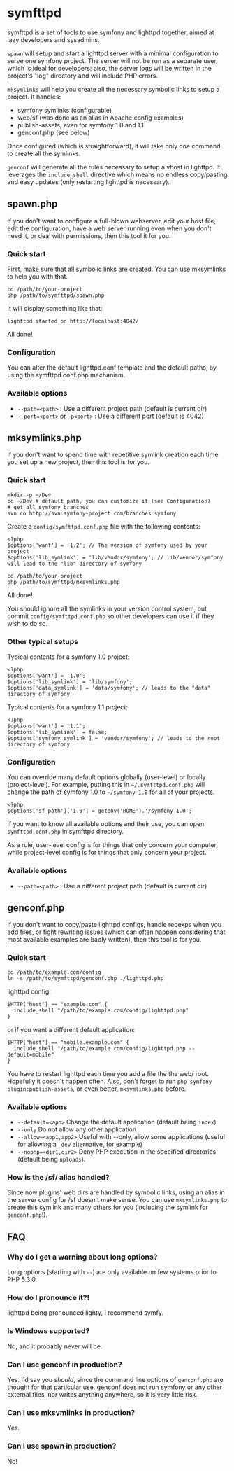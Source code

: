 # symfttpd

symfttpd is a set of tools to use symfony and lighttpd together,
aimed at lazy developers and sysadmins.


`spawn` will setup and start a lighttpd server with a minimal
configuration to serve one symfony project. The server will not be run as
a separate user, which is ideal for developers; also, the server logs
will be written in the project's "log" directory and will include PHP errors.


`mksymlinks` will help you create all the necessary symbolic links
to setup a project. It handles:

 * symfony symlinks (configurable)
 * web/sf (was done as an alias in Apache config examples)
 * publish-assets, even for symfony 1.0 and 1.1
 * genconf.php (see below)

Once configured (which is straightforward), it will take only one command
to create all the symlinks.


`genconf` will generate all the rules necessary to setup a vhost in lighttpd.
It leverages the `include_shell` directive which means no endless
copy/pasting and easy updates (only restarting lighttpd is necessary).



## spawn.php

If you don't want to configure a full-blown webserver, edit your host
file, edit the configuration, have a web server running even when you don't
need it, or deal with permissions, then this tool it for you.


### Quick start

First, make sure that all symbolic links are created.
You can use mksymlinks to help you with that.

    cd /path/to/your-project
    php /path/to/symfttpd/spawn.php

It will display something like that:

    lighttpd started on http://localhost:4042/

All done!


### Configuration

You can alter the default lighttpd.conf template and the default paths,
by using the symfttpd.conf.php mechanism.


### Available options

* `--path=<path>` : Use a different project path (default is current dir)
* `--port=<port>` or `-p<port>` : Use a different port (default is 4042)



## mksymlinks.php

If you don't want to spend time with repetitive symlink creation each time you set up a new project, then this tool is for you.


### Quick start

    mkdir -p ~/Dev
    cd ~/Dev # default path, you can customize it (see Configuration)
    # get all symfony branches
    svn co http://svn.symfony-project.com/branches symfony

Create a `config/symfttpd.conf.php` file with the following contents:

    <?php
    $options['want'] = '1.2'; // The version of symfony used by your project
    $options['lib_symlink'] = 'lib/vendor/symfony'; // lib/vendor/symfony will lead to the "lib" directory of symfony

    cd /path/to/your-project
    php /path/to/symfttpd/mksymlinks.php

All done!

You should ignore all the symlinks in your version control system, but commit `config/symfttpd.conf.php` so other developers can use it if they wish to do so.


### Other typical setups

Typical contents for a symfony 1.0 project:

    <?php
    $options['want'] = '1.0';
    $options['lib_symlink'] = 'lib/symfony';
    $options['data_symlink'] = 'data/symfony'; // leads to the "data" directory of symfony

Typical contents for a symfony 1.1 project:

    <?php
    $options['want'] = '1.1';
    $options['lib_symlink'] = false;
    $options['symfony_symlink'] = 'vendor/symfony'; // leads to the root directory of symfony


### Configuration

You can override many default options globally (user-level)
or locally (project-level).
For example, putting this in `~/.symfttpd.conf.php` will change the path
of symfony 1.0 to `~/symfony-1.0` for all of your projects.

    <?php
    $options['sf_path']['1.0'] = getenv('HOME').'/symfony-1.0';

If you want to know all available options and their use,
you can open `symfttpd.conf.php` in symfttpd directory.

As a rule, user-level config is for things that only concern your computer,
while project-level config is for things that only concern your project.


### Available options

* `--path=<path>` : Use a different project path (default is current dir)



## genconf.php

If you don't want to copy/paste lighttpd configs, handle regexps when
you add files, or fight rewriting issues (which can often happen
considering that most available examples are badly written),
then this tool is for you.


### Quick start

    cd /path/to/example.com/config
    ln -s /path/to/symfttpd/genconf.php ./lighttpd.php

lighttpd config:

    $HTTP["host"] == "example.com" {
      include_shell "/path/to/example.com/config/lighttpd.php"
    }

or if you want a different default application:

    $HTTP["host"] == "mobile.example.com" {
      include_shell "/path/to/example.com/config/lighttpd.php --default=mobile"
    }

You have to restart lighttpd each time you add a file the the web/
root. Hopefully it doesn't happen often. Also, don't forget to run
`php symfony plugin:publish-assets`, or even better, `mksymlinks.php` before.


### Available options

* `--default=<app>` Change the default application (default being `index`)
* `--only` Do not allow any other application
* `--allow=<app1,app2>` Useful with --only, allow some applications
    (useful for allowing a `_dev` alternative, for example)
* `--nophp=<dir1,dir2>` Deny PHP execution in the specified directories
    (default being `uploads`).

### How is the /sf/ alias handled?

Since now plugins' web dirs are handled by symbolic links,
using an alias in the server config for /sf doesn't make sense.
You can use `mksymlinks.php` to create this symlink and many
others for you (including the symlink for `genconf.php`!).



## FAQ

### Why do I get a warning about long options?

Long options (starting with `--`) are only available on few systems prior
to PHP 5.3.0.


### How do I pronounce it?!

lighttpd being pronounced lighty, I recommend symfy.


### Is Windows supported?

No, and it probably never will be.


### Can I use genconf in production?

Yes. I'd say you _should_, since the command line options of `genconf.php` are
thought for that particular use. genconf does not run symfony or any other
external files, nor writes anything anywhere, so it is very little risk.


### Can I use mksymlinks in production?

Yes.


### Can I use spawn in production?

No!

